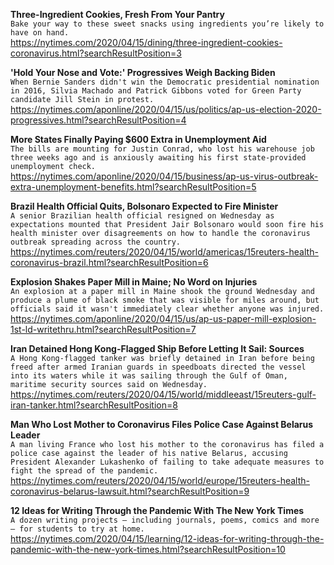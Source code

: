 **Three-Ingredient Cookies, Fresh From Your Pantry**\
`Bake your way to these sweet snacks using ingredients you’re likely to have on hand.`\
https://nytimes.com/2020/04/15/dining/three-ingredient-cookies-coronavirus.html?searchResultPosition=3

**'Hold Your Nose and Vote:' Progressives Weigh Backing Biden**\
`When Bernie Sanders didn't win the Democratic presidential nomination in 2016, Silvia Machado and Patrick Gibbons voted for Green Party candidate Jill Stein in protest. `\
https://nytimes.com/aponline/2020/04/15/us/politics/ap-us-election-2020-progressives.html?searchResultPosition=4

**More States Finally Paying $600 Extra in Unemployment Aid**\
`The bills are mounting for Justin Conrad, who lost his warehouse job three weeks ago and is anxiously awaiting his first state-provided unemployment check.`\
https://nytimes.com/aponline/2020/04/15/business/ap-us-virus-outbreak-extra-unemployment-benefits.html?searchResultPosition=5

**Brazil Health Official Quits, Bolsonaro Expected to Fire Minister**\
`A senior Brazilian health official resigned on Wednesday as expectations mounted that President Jair Bolsonaro would soon fire his health minister over disagreements on how to handle the coronavirus outbreak spreading across the country.`\
https://nytimes.com/reuters/2020/04/15/world/americas/15reuters-health-coronavirus-brazil.html?searchResultPosition=6

**Explosion Shakes Paper Mill in Maine; No Word on Injuries**\
`An explosion at a paper mill in Maine shook the ground Wednesday and produce a plume of black smoke that was visible for miles around, but officials said it wasn't immediately clear whether anyone was injured.`\
https://nytimes.com/aponline/2020/04/15/us/ap-us-paper-mill-explosion-1st-ld-writethru.html?searchResultPosition=7

**Iran Detained Hong Kong-Flagged Ship Before Letting It Sail: Sources**\
`A Hong Kong-flagged tanker was briefly detained in Iran before being freed after armed Iranian guards in speedboats directed the vessel into its waters while it was sailing through the Gulf of Oman, maritime security sources said on Wednesday.`\
https://nytimes.com/reuters/2020/04/15/world/middleeast/15reuters-gulf-iran-tanker.html?searchResultPosition=8

**Man Who Lost Mother to Coronavirus Files Police Case Against Belarus Leader**\
`A man living France who lost his mother to the coronavirus has filed a police case against the leader of his native Belarus, accusing President Alexander Lukashenko of failing to take adequate measures to fight the spread of the pandemic.`\
https://nytimes.com/reuters/2020/04/15/world/europe/15reuters-health-coronavirus-belarus-lawsuit.html?searchResultPosition=9

**12 Ideas for Writing Through the Pandemic With The New York Times**\
`A dozen writing projects — including journals, poems, comics and more — for students to try at home.`\
https://nytimes.com/2020/04/15/learning/12-ideas-for-writing-through-the-pandemic-with-the-new-york-times.html?searchResultPosition=10

